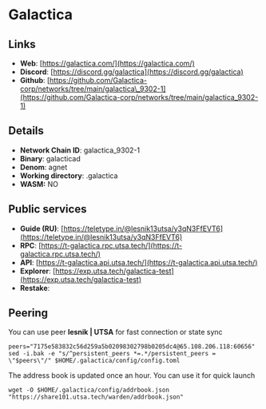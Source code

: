 # Galactica

## Links

* **Web**: [https://galactica.com/](https://galactica.com/)
* **Discord**: [https://discord.gg/galactica](https://discord.gg/galactica)
* **Github**: [https://github.com/Galactica-corp/networks/tree/main/galactica\_9302-1](https://github.com/Galactica-corp/networks/tree/main/galactica_9302-1)

## **Details**

* **Network Chain ID**: galactica\_9302-1
* **Binary**: galacticad
* **Denom**: agnet
* **Working directory**: .galactica
* **WASM:** NO

## Public services

* **Guide (RU)**: [https://teletype.in/@lesnik13utsa/y3qN3FfEVT6](https://teletype.in/@lesnik13utsa/y3qN3FfEVT6)
* **RPC**: [https://t-galactica.rpc.utsa.tech/](https://t-galactica.rpc.utsa.tech/)
* **API**: [https://t-galactica.api.utsa.tech/](https://t-galactica.api.utsa.tech/)
* **Explorer**: [https://exp.utsa.tech/galactica-test](https://exp.utsa.tech/galactica-test)
* **Restake**:&#x20;

## Peering

You can use peer **lesnik | UTSA** for fast connection or state sync

```shell
peers="7175e583832c56d259a5b02098302798b0205dc4@65.108.206.118:60656"
sed -i.bak -e "s/^persistent_peers *=.*/persistent_peers = \"$peers\"/" $HOME/.galactica/config/config.toml
```

The address book is updated once an hour. You can use it for quick launch

```shell
wget -O $HOME/.galactica/config/addrbook.json "https://share101.utsa.tech/warden/addrbook.json"
```

